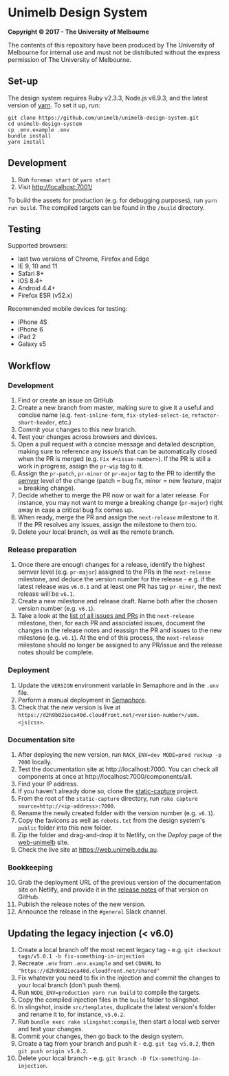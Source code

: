# Unimelb Design System

**Copyright &copy; 2017 - The University of Melbourne**

The contents of this repository have been produced by The University of Melbourne for internal use and must not be distributed without the express permission of The University of Melbourne.


## Set-up

The design system requires Ruby v2.3.3, Node.js v6.9.3, and the latest version of [yarn](https://yarnpkg.com/en/). To set it up, run:

```
git clone https://github.com/unimelb/unimelb-design-system.git
cd unimelb-design-system
cp .env.example .env
bundle install
yarn install
```


## Development

1. Run `foreman start` or `yarn start`
2. Visit [http://localhost:7001/](http://localhost:7001/)

To build the assets for production (e.g. for debugging purposes), run `yarn run build`. The compiled targets can be found in the `/build` directory.


## Testing

Supported browsers:
- last two versions of Chrome, Firefox and Edge
- IE 9, 10 and 11
- Safari 8+
- iOS 8.4+
- Android 4.4+
- Firefox ESR (v52.x)

Recommended mobile devices for testing:
- iPhone 4S
- iPhone 6
- iPad 2
- Galaxy s5


## Workflow

### Development

1. Find or create an issue on GitHub.
2. Create a new branch from master, making sure to give it a useful and concise name (e.g. `feat-inline-form`, `fix-styled-select-ie`, `refactor-short-header`, etc.)
3. Commit your changes to this new branch.
4. Test your changes across browsers and devices.
5. Open a pull request with a concise message and detailed description, making sure to reference any issue/s that can be automatically closed when the PR is merged (e.g. `Fix #<issue-number>`). If the PR is still a work in progress, assign the `pr-wip` tag to it.
6. Assign the `pr-patch`, `pr-minor` or `pr-major` tag to the PR to identify the [semver](http://semver.org/) level of the change (patch = bug fix, minor = new feature, major = breaking change).
7. Decide whether to merge the PR now or wait for a later release. For instance, you may not want to merge a breaking change (`pr-major`) right away in case a critical bug fix comes up.
8. When ready, merge the PR and assign the `next-release` milestone to it. If the PR resolves any issues, assign the milestone to them too.
9. Delete your local branch, as well as the remote branch.


### Release preparation

1. Once there are enough changes for a release, identify the highest semver level (e.g. `pr-major`) assigned to the PRs in the `next-release` milestone, and deduce the version number for the release - e.g. if the latest release was `v6.0.1` and at least one PR has tag `pr-minor`, the next release will be `v6.1`.
2. Create a new milestone and release draft. Name both after the chosen version number (e.g. `v6.1`).
3. Take a look at the [list of all issues and PRs](https://github.com/unimelb/unimelb-design-system/milestone/32) in the `next-release` milestone, then, for each PR and associated issues, document the changes in the release notes and reassign the PR and issues to the new milestone (e.g. `v6.1`). At the end of this process, the `next-release` milestone should no longer be assigned to any PR/issue and the release notes should be complete.


### Deployment

1. Update the `VERSION` environment variable in Semaphore and in the `.env` file.
2. Perform a manual deployment in [Semaphore](https://semaphoreci.com/unimelb/unimelb-design-system).
3. Check that the new version is live at `https://d2h9b02ioca40d.cloudfront.net/<version-number>/uom.<js|css>`.


### Documentation site

1. After deploying the new version, run `RACK_ENV=dev MODE=prod rackup -p 7000` locally.
2. Test the documentation site at http://localhost:7000. You can check all components at once at http://localhost:7000/components/all.
3. Find your IP address.
4. If you haven't already done so, clone the [static-capture](https://github.com/waitingallday/static-capture) project.
5. From the root of the `static-capture` directory, run `rake capture source=http://<ip-address>:7000`.
6. Rename the newly created folder with the version number (e.g. `v6.1`).
7. Copy the favicons as well as `robots.txt` from the design system's `public` folder into this new folder.
8. Zip the folder and drag-and-drop it to Netlify, on the _Deploy_ page of the [web-unimelb](https://app.netlify.com/sites/web-unimelb/deploys) site.
9. Check the live site at https://web.unimelb.edu.au.


### Bookkeeping

10. Grab the deployment URL of the previous version of the documentation site on Netlify, and provide it in the [release notes](https://github.com/unimelb/unimelb-design-system/releases) of that version on GitHub.
11. Publish the release notes of the new version.
12. Announce the release in the `#general` Slack channel.


## Updating the legacy injection (< v6.0)

1. Create a local branch off the most recent legacy tag - e.g. `git checkout tags/v5.0.1 -b fix-something-in-injection`
2. Recreate `.env` from `.env.example` and set `CDNURL` to `"https://d2h9b02ioca40d.cloudfront.net/shared"`
3. Fix whatever you need to fix in the injection and commit the changes to your local branch (don't push them).
4. Run `NODE_ENV=production yarn run build` to compile the targets.
5. Copy the compiled injection files in the `build` folder to slingshot.
6. In slingshot, inside `src/templates`, duplicate the latest version's folder and rename it to, for instance, `v5.0.2`.
7. Run `bundle exec rake slingshot:compile`, then start a local web server and test your changes.
8. Commit your changes, then go back to the design system.
9. Create a tag from your branch and push it - e.g. `git tag v5.0.2`, then `git push origin v5.0.2`.
10. Delete your local branch - e.g. `git branch -D fix-something-in-injection`.
